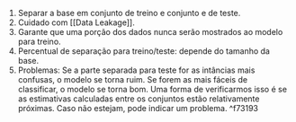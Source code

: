 1. Separar a base em conjunto de treino e conjunto e de teste.
2. Cuidado com [[Data Leakage]].
3. Garante que uma porção dos dados nunca serão mostrados ao modelo para treino.
4. Percentual de separação para treino/teste: depende do tamanho da base. 
5. Problemas: Se a parte separada para teste for as intâncias mais confusas, o modelo se torna ruim. Se forem as mais fáceis de classificar, o modelo se torna bom. Uma forma de verificarmos isso é se as estimativas calculadas entre os conjuntos estão relativamente próximas. Caso não estejam, pode indicar um problema. ^f73193